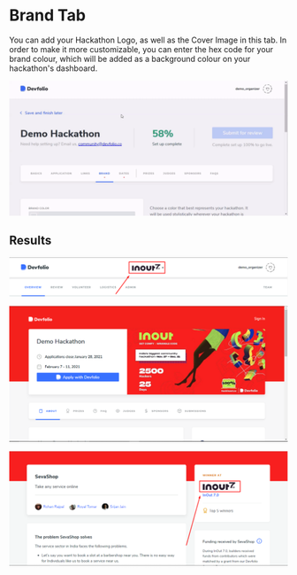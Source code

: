 # Brand Tab

You can add your Hackathon Logo, as well as the Cover Image in this tab. In order to make it more customizable, you can enter the hex code for your brand colour, which will be added as a background colour on your hackathon's dashboard.

![](../.gitbook/assets/brand.gif)

## Results

![Hackathon Logo showcased on your Dashboard](../.gitbook/assets/image%20%2810%29.png)

![Cover Image showcased on your hackathon&apos;s Microsite](../.gitbook/assets/image%20%289%29.png)

![Hackathon Logo showcased on the project submission page](../.gitbook/assets/image%20%288%29.png)



